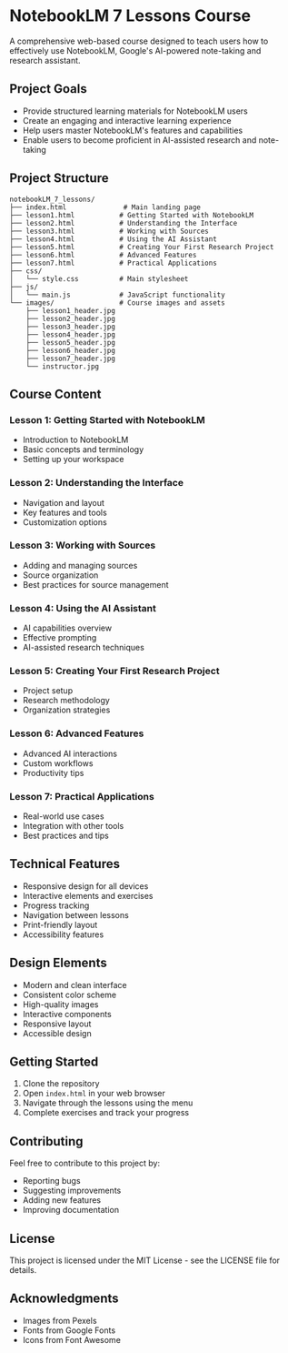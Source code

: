 # NotebookLM 7 Lessons Course

A comprehensive web-based course designed to teach users how to effectively use NotebookLM, Google's AI-powered note-taking and research assistant.

## Project Goals

- Provide structured learning materials for NotebookLM users
- Create an engaging and interactive learning experience
- Help users master NotebookLM's features and capabilities
- Enable users to become proficient in AI-assisted research and note-taking

## Project Structure

```
notebookLM_7_lessons/
├── index.html              # Main landing page
├── lesson1.html           # Getting Started with NotebookLM
├── lesson2.html           # Understanding the Interface
├── lesson3.html           # Working with Sources
├── lesson4.html           # Using the AI Assistant
├── lesson5.html           # Creating Your First Research Project
├── lesson6.html           # Advanced Features
├── lesson7.html           # Practical Applications
├── css/
│   └── style.css          # Main stylesheet
├── js/
│   └── main.js            # JavaScript functionality
└── images/                # Course images and assets
    ├── lesson1_header.jpg
    ├── lesson2_header.jpg
    ├── lesson3_header.jpg
    ├── lesson4_header.jpg
    ├── lesson5_header.jpg
    ├── lesson6_header.jpg
    ├── lesson7_header.jpg
    └── instructor.jpg
```

## Course Content

### Lesson 1: Getting Started with NotebookLM
- Introduction to NotebookLM
- Basic concepts and terminology
- Setting up your workspace

### Lesson 2: Understanding the Interface
- Navigation and layout
- Key features and tools
- Customization options

### Lesson 3: Working with Sources
- Adding and managing sources
- Source organization
- Best practices for source management

### Lesson 4: Using the AI Assistant
- AI capabilities overview
- Effective prompting
- AI-assisted research techniques

### Lesson 5: Creating Your First Research Project
- Project setup
- Research methodology
- Organization strategies

### Lesson 6: Advanced Features
- Advanced AI interactions
- Custom workflows
- Productivity tips

### Lesson 7: Practical Applications
- Real-world use cases
- Integration with other tools
- Best practices and tips

## Technical Features

- Responsive design for all devices
- Interactive elements and exercises
- Progress tracking
- Navigation between lessons
- Print-friendly layout
- Accessibility features

## Design Elements

- Modern and clean interface
- Consistent color scheme
- High-quality images
- Interactive components
- Responsive layout
- Accessible design

## Getting Started

1. Clone the repository
2. Open `index.html` in your web browser
3. Navigate through the lessons using the menu
4. Complete exercises and track your progress

## Contributing

Feel free to contribute to this project by:
- Reporting bugs
- Suggesting improvements
- Adding new features
- Improving documentation

## License

This project is licensed under the MIT License - see the LICENSE file for details.

## Acknowledgments

- Images from Pexels
- Fonts from Google Fonts
- Icons from Font Awesome 
